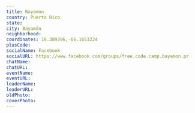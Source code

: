 ```yaml
---
title: Bayamón
country: Puerto Rico
state: 
city: Bayamón
neighborhood: 
coordinates: 18.389396,-66.1653224
plusCode:
socialName: Facebook
socialURL: https://www.facebook.com/groups/free.code.camp.bayamon.pr
chatName:
chatURL:
eventName:
eventURL:
leaderName:
leaderURL:
oldPhoto: 
coverPhoto:
---
```


